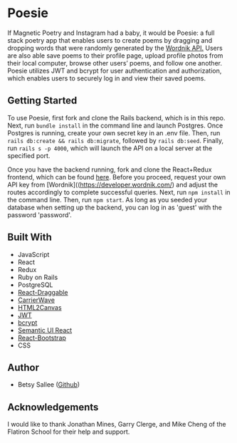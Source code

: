 # Poesie

If Magnetic Poetry and Instagram had a baby, it would be Poesie: a full stack poetry app that enables users to create poems by dragging and dropping words that were randomly generated by the [Wordnik API.](https://developer.wordnik.com/) Users are also able save poems to their profile page, upload profile photos from their local computer, browse other users’ poems, and follow one another. Poesie utilizes JWT and bcrypt for user authentication and authorization, which enables users to securely log in and view their saved poems.

## Getting Started

To use Poesie, first fork and clone the Rails backend, which is in this repo. Next, run `bundle install` in the command line and launch Postgres. Once Postgres is running, create your own secret key in an .env file. Then, run `rails db:create && rails db:migrate`, followed by `rails db:seed`. Finally, run `rails s -p 4000`, which will launch the API on a local server at the specified port.

Once you have the backend running, fork and clone the React+Redux frontend, which can be found [here](https://github.com/ensallee/poesie_frontend). Before you proceed, request your own API key from [Wordnik]((https://developer.wordnik.com/) and adjust the routes accordingly to complete successful queries. Next, run `npm install` in the command line. Then, run `npm start`. As long as you seeded your database when setting up the backend, you can log in as 'guest' with the password 'password'.

## Built With
- JavaScript
- React
- Redux
- Ruby on Rails
- PostgreSQL
- [React-Draggable](https://github.com/mzabriskie/react-draggable)
- [CarrierWave](https://github.com/carrierwaveuploader/carrierwave)
- [HTML2Canvas](https://html2canvas.hertzen.com/)
- [JWT](https://jwt.io/)
- [bcrypt](https://rubygems.org/gems/bcrypt/versions/3.1.12)
- [Semantic UI React](https://react.semantic-ui.com/)
- [React-Bootstrap](https://react-bootstrap.github.io/)
- CSS

## Author
- Betsy Sallee ([Github](https://github.com/ensallee))

## Acknowledgements
I would like to thank Jonathan Mines, Garry Clerge, and Mike Cheng of the Flatiron School for their help and support.
